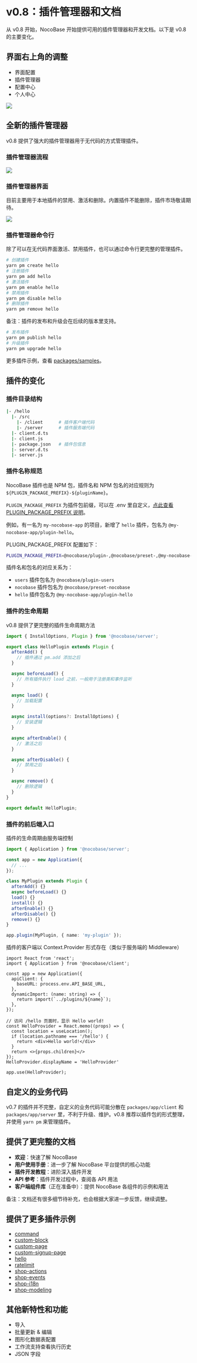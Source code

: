 # v0.8：插件管理器和文档

从 v0.8 开始，NocoBase 开始提供可用的插件管理器和开发文档。以下是 v0.8 的主要变化。

## 界面右上角的调整

- 界面配置
- 插件管理器
- 配置中心
- 个人中心

<img src="./v08-changelog/topright.jpg" style="max-width: 500px;" />

## 全新的插件管理器

v0.8 提供了强大的插件管理器用于无代码的方式管理插件。

### 插件管理器流程

<img src="./v08-changelog/pm-flow.svg" style="max-width: 580px;"/>

### 插件管理器界面

目前主要用于本地插件的禁用、激活和删除。内置插件不能删除，插件市场敬请期待。

<img src="./v08-changelog/pm-ui.jpg" />

### 插件管理器命令行

除了可以在无代码界面激活、禁用插件，也可以通过命令行更完整的管理插件。

```bash
# 创建插件
yarn pm create hello
# 注册插件
yarn pm add hello
# 激活插件
yarn pm enable hello
# 禁用插件
yarn pm disable hello
# 删除插件
yarn pm remove hello
```

备注：插件的发布和升级会在后续的版本里支持。

```bash
# 发布插件
yarn pm publish hello
# 升级插件
yarn pm upgrade hello
```

更多插件示例，查看 [packages/samples](https://github.com/nocobase/nocobase/tree/main/packages/samples)。

## 插件的变化

### 插件目录结构

```bash
|- /hello
  |- /src
    |- /client      # 插件客户端代码
    |- /server      # 插件服务端代码
  |- client.d.ts
  |- client.js
  |- package.json   # 插件包信息
  |- server.d.ts
  |- server.js
```

### 插件名称规范

NocoBase 插件也是 NPM 包，插件名和 NPM 包名的对应规则为 `${PLUGIN_PACKAGE_PREFIX}-${pluginName}`。

`PLUGIN_PACKAGE_PREFIX` 为插件包前缀，可以在 .env 里自定义，[点此查看 PLUGIN_PACKAGE_PREFIX 说明](/api/env#plugin_package_prefix)。

例如，有一名为 `my-nocobase-app` 的项目，新增了 `hello` 插件，包名为 `@my-nocobase-app/plugin-hello`。

PLUGIN_PACKAGE_PREFIX 配置如下：

```bash
PLUGIN_PACKAGE_PREFIX=@nocobase/plugin-,@nocobase/preset-,@my-nocobase-app/plugin-
```

插件名和包名的对应关系为：

- `users` 插件包名为 `@nocobase/plugin-users`
- `nocobase` 插件包名为 `@nocobase/preset-nocobase`
- `hello` 插件包名为 `@my-nocobase-app/plugin-hello`

### 插件的生命周期

v0.8 提供了更完整的插件生命周期方法

```ts
import { InstallOptions, Plugin } from '@nocobase/server';

export class HelloPlugin extends Plugin {
  afterAdd() {
    // 插件通过 pm.add 添加之后
  }

  async beforeLoad() {
    // 所有插件执行 load 之前，一般用于注册类和事件监听
  }

  async load() {
    // 加载配置
  }

  async install(options?: InstallOptions) {
    // 安装逻辑
  }

  async afterEnable() {
    // 激活之后
  }

  async afterDisable() {
    // 禁用之后
  }

  async remove() {
    // 删除逻辑
  }
}

export default HelloPlugin;
```

### 插件的前后端入口

插件的生命周期由服务端控制

```ts
import { Application } from '@nocobase/server';

const app = new Application({
  // ...
});

class MyPlugin extends Plugin {
  afterAdd() {}
  async beforeLoad() {}
  load() {}
  install() {}
  afterEnable() {}
  afterDisable() {}
  remove() {}
}

app.plugin(MyPlugin, { name: 'my-plugin' });
```

插件的客户端以 Context.Provider 形式存在（类似于服务端的 Middleware）

```tsx | pure
import React from 'react';
import { Application } from '@nocobase/client';

const app = new Application({
  apiClient: {
    baseURL: process.env.API_BASE_URL,
  },
  dynamicImport: (name: string) => {
    return import(`../plugins/${name}`);
  },
});

// 访问 /hello 页面时，显示 Hello world!
const HelloProvider = React.memo((props) => {
  const location = useLocation();
  if (location.pathname === '/hello') {
    return <div>Hello world!</div>
  }
  return <>{props.children}</>
});
HelloProvider.displayName = 'HelloProvider'

app.use(HelloProvider);
```

## 自定义的业务代码

v0.7 的插件并不完整，自定义的业务代码可能分散在 `packages/app/client` 和 `packages/app/server` 里，不利于升级、维护。v0.8 推荐以插件包的形式整理，并使用 `yarn pm` 来管理插件。

## 提供了更完整的文档

- **欢迎**：快速了解 NocoBase
- **用户使用手册**：进一步了解 NocoBase 平台提供的核心功能
- **插件开发教程**：进阶深入插件开发
- **API 参考**：插件开发过程中，查阅各 API 用法
- **客户端组件库**（正在准备中）：提供 NocoBase 各组件的示例和用法

备注：文档还有很多细节待补充，也会根据大家进一步反馈，继续调整。

## 提供了更多插件示例

- [command](https://github.com/nocobase/nocobase/tree/develop/packages/samples/command "command")
- [custom-block](https://github.com/nocobase/nocobase/tree/develop/packages/samples/custom-block "custom-block")
- [custom-page](https://github.com/nocobase/nocobase/tree/develop/packages/samples/custom-page "custom-page")
- [custom-signup-page](https://github.com/nocobase/nocobase/tree/develop/packages/samples/custom-signup-page "custom-signup-page")
- [hello](https://github.com/nocobase/nocobase/tree/develop/packages/samples/hello "hello")
- [ratelimit](https://github.com/nocobase/nocobase/tree/develop/packages/samples/ratelimit "ratelimit")
- [shop-actions](https://github.com/nocobase/nocobase/tree/develop/packages/samples/shop-actions "shop-actions")
- [shop-events](https://github.com/nocobase/nocobase/tree/develop/packages/samples/shop-events "shop-events")
- [shop-i18n](https://github.com/nocobase/nocobase/tree/develop/packages/samples/shop-i18n "shop-i18n")
- [shop-modeling](https://github.com/nocobase/nocobase/tree/develop/packages/samples/shop-modeling "shop-modeling")

## 其他新特性和功能

- 导入
- 批量更新 & 编辑
- 图形化数据表配置
- 工作流支持查看执行历史
- JSON 字段
